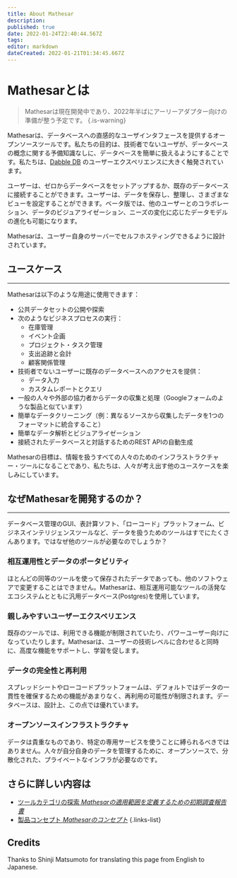 ```yaml
---
title: About Mathesar
description: 
published: true
date: 2022-01-24T22:40:44.567Z
tags: 
editor: markdown
dateCreated: 2022-01-21T01:34:45.667Z
---
```


# Mathesarとは

> Mathesarは現在開発中であり、2022年半ばにアーリーアダプター向けの準備が整う予定です。
{.is-warning}

Mathesarは、データベースへの直感的なユーザインタフェースを提供するオープンソースツールです。私たちの目的は、技術者でないユーザが、データベースの概念に関する予備知識なしに、データベースを簡単に扱えるようにすることです。私たちは、[Dabble DB](https://wiki.mathesar.org/en/product/concepts) のユーザーエクスペリエンスに大きく触発されています。

ユーザーは、ゼロからデータベースをセットアップするか、既存のデータベースに接続することができます。ユーザーは、データを保存し、整理し、さまざまなビューを設定することができます。ベータ版では、他のユーザーとのコラボレーション、データのビジュアライゼーション、ニーズの変化に応じたデータモデルの進化も可能になります。

Mathesarは、ユーザー自身のサーバーでセルフホスティングできるように設計されています。  

## ユースケース
***
Mathesarは以下のような用途に使用できます：
* 公共データセットの公開や探索
* 次のようなビジネスプロセスの実行：
  * 在庫管理
  * イベント企画
  * プロジェクト・タスク管理
  * 支出追跡と会計
  * 顧客関係管理
* 技術者でないユーザーに既存のデータベースへのアクセスを提供：
  * データ入力
  * カスタムレポートとクエリ
* 一般の人々や外部の協力者からデータの収集と処理（Googleフォームのような製品と似ています）
* 簡単なデータクリーニング（例：異なるソースから収集したデータを1つのフォーマットに統合すること）
* 簡単なデータ解析とビジュアライゼーション
* 接続されたデータベースと対話するためのREST APIの自動生成

Mathesarの目標は、情報を扱うすべての人々のためのインフラストラクチャー・ツールになることであり、私たちは、人々が考え出す他のユースケースを楽しみにしています。

## なぜMathesarを開発するのか？
***
データベース管理のGUI、表計算ソフト、「ローコード」プラットフォーム、ビジネスインテリジェンスツールなど、データを扱うためのツールはすでにたくさんあります。ではなぜ他のツールが必要なのでしょうか？
### 相互運用性とデータのポータビリティ
ほとんどの同等のツールを使って保存されたデータであっても、他のソフトウェアで変更することはできません。Mathesarは、相互運用可能なツールの活発なエコシステムとともに汎用データベース(Postgres)を使用しています。
### 親しみやすいユーザーエクスペリエンス
既存のツールでは、利用できる機能が制限されていたり、パワーユーザー向けになっていたりします。Mathesarは、ユーザーの技術レベルに合わせると同時に、高度な機能をサポートし、学習を促します。
### データの完全性と再利用
スプレッドシートやローコードプラットフォームは、デフォルトではデータの一貫性を確保するための機能があまりなく、再利用の可能性が制限されます。データベースは、設計上、この点では優れています。
### オープンソースインフラストラクチャ
データは貴重なものであり、特定の専用サービスを使うことに縛られるべきではありません。人々が自分自身のデータを管理するために、オープンソースで、分散化された、プライベートなインフラが必要なのです。


## さらに詳しい内容は
- [ツールカテゴリの探索 *Mathesarの適用範囲を定義するための初期調査報告書*](/en/design/reports/tool-category) 
- [製品コンセプト *Mathesarのコンセプト*](/en/product/concepts) 
{.links-list}

## Credits
Thanks to Shinji Matsumoto for translating this page from English to Japanese.
